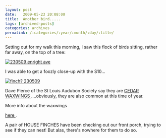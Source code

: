 ```yaml
---
layout: post
date:	2009-05-23 20:08:00
title:  Another bird.....
tags: [archived-posts]
categories: archives
permalink: /:categories/:year/:month/:day/:title/
---
```

Setting out for my walk this morning, I saw this flock of birds sitting, rather far away, on the top of a tree:


<a href="http://s562.photobucket.com/albums/ss67/pugaippadam/?action=view&current=IMG_0846-1.jpg" target="_blank"><img src="http://i562.photobucket.com/albums/ss67/pugaippadam/IMG_0846-1.jpg" border="0" alt="230509 enright ave"></a>


I was able to get a foozly close-up with the S10...

<a href="http://s562.photobucket.com/albums/ss67/pugaippadam/?action=view&current=IMG_0847.jpg" target="_blank"><img src="http://i562.photobucket.com/albums/ss67/pugaippadam/IMG_0847.jpg" border="0" alt="finch? 230509"></a>


Dave Pierce of the St Louis Audubon Society say they are  <a href="http://en.wikipedia.org/wiki/Cedar_Waxwing"> CEDAR WAXWINGS </a>....obviously, they are also common at this time of year.

More info about the waxwings 

<a href="http://en.wikipedia.org/wiki/Cedar_Waxwing"> here </a>.

A pair of HOUSE FINCHES have been checking out our front porch, trying to see if they can nest! But alas, there's nowhere for them to do so.
